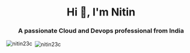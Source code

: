 <h1 align="center">Hi 👋, I'm Nitin</h1>
<h3 align="center">A passionate Cloud and Devops professional from India</h3>

<p><img align="left" src="https://github-readme-stats.vercel.app/api/top-langs?username=nitin23c&show_icons=true&locale=en&layout=compact" alt="nitin23c" /></p>

<p>&nbsp;<img align="center" src="https://github-readme-stats.vercel.app/api?username=nitin23c&show_icons=true&locale=en" alt="nitin23c" /></p>
